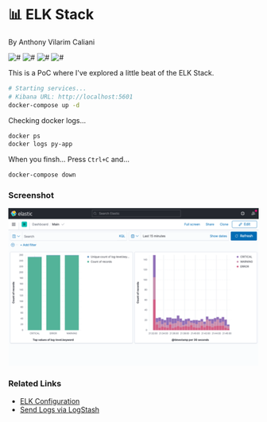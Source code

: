 # 📊 ELK Stack
By Anthony Vilarim Caliani

![#](https://img.shields.io/badge/licence-MIT-lightseagreen.svg) ![#](https://img.shields.io/badge/elasticsearch-7.12.0-lightgrey.svg) ![#](https://img.shields.io/badge/logstash-7.12.0-yellow.svg) ![#](https://img.shields.io/badge/kibana-7.12.0-F04E98.svg)

This is a PoC where I've explored a little beat of the ELK Stack.  

```bash
# Starting services...
# Kibana URL: http://localhost:5601
docker-compose up -d
```

Checking docker logs...
```bash
docker ps
docker logs py-app
```

When you finsh... Press `Ctrl+C` and...
```bash
docker-compose down
```

### Screenshot
![#](.docs/screenshot.png)

### Related Links
- [ELK Configuration](http://blog.aeciopires.com/instalando-o-elastic-kibana-e-logstash-via-docker/)
- [Send Logs via LogStash](https://www.freecodecamp.org/news/how-to-use-elasticsearch-logstash-and-kibana-to-visualise-logs-in-python-in-realtime-acaab281c9de/)
